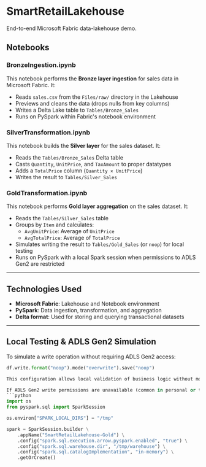 # SmartRetailLakehouse

End-to-end Microsoft Fabric data-lakehouse demo.

## Notebooks

### BronzeIngestion.ipynb
This notebook performs the **Bronze layer ingestion** for sales data in Microsoft Fabric. It:
- Reads `sales.csv` from the `Files/raw/` directory in the Lakehouse
- Previews and cleans the data (drops nulls from key columns)
- Writes a Delta Lake table to `Tables/Bronze_Sales`
- Runs on PySpark within Fabric's notebook environment

### SilverTransformation.ipynb
This notebook builds the **Silver layer** for the sales dataset. It:
- Reads the `Tables/Bronze_Sales` Delta table
- Casts `Quantity`, `UnitPrice`, and `TaxAmount` to proper datatypes
- Adds a `TotalPrice` column (`Quantity × UnitPrice`)
- Writes the result to `Tables/Silver_Sales`

### GoldTransformation.ipynb
This notebook performs **Gold layer aggregation** on the sales dataset. It:
- Reads the `Tables/Silver_Sales` table
- Groups by `Item` and calculates:
  - `AvgUnitPrice`: Average of `UnitPrice`
  - `AvgTotalPrice`: Average of `TotalPrice`
- Simulates writing the result to `Tables/Gold_Sales` (or `noop`) for local testing
- Runs on PySpark with a local Spark session when permissions to ADLS Gen2 are restricted

---

## Technologies Used
- **Microsoft Fabric**: Lakehouse and Notebook environment
- **PySpark**: Data ingestion, transformation, and aggregation
- **Delta format**: Used for storing and querying transactional datasets

---

## Local Testing & ADLS Gen2 Simulation
To simulate a write operation without requiring ADLS Gen2 access: 
```python 
df.write.format("noop").mode("overwrite").save("noop")

This configuration allows local validation of business logic without modifying cloud resources.

If ADLS Gen2 write permissions are unavailable (common in personal or trial environments), the following local Spark configuration is used to simulate the notebook runs:
```python
import os
from pyspark.sql import SparkSession

os.environ["SPARK_LOCAL_DIRS"] = "/tmp"

spark = SparkSession.builder \
    .appName("SmartRetailLakehouse-Gold") \
    .config("spark.sql.execution.arrow.pyspark.enabled", "true") \
    .config("spark.sql.warehouse.dir", "/tmp/warehouse") \
    .config("spark.sql.catalogImplementation", "in-memory") \
    .getOrCreate()
